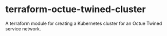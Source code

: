 # terraform-octue-twined-cluster
A terraform module for creating a Kubernetes cluster for an Octue Twined service network.
